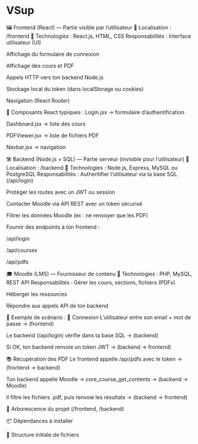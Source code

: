 ﻿# VSup
🖼️ Frontend (React) — Partie visible par l’utilisateur
📍 Localisation : /frontend
🔧 Technologies : React.js, HTML, CSS
 Responsabilités :
Interface utilisateur (UI)

Affichage du formulaire de connexion

Affichage des cours et PDF

Appels HTTP vers ton backend Node.js

Stockage local du token (dans localStorage ou cookies)

Navigation (React Router)

🧩 Composants React typiques :
Login.jsx → formulaire d’authentification

Dashboard.jsx → liste des cours

PDFViewer.jsx → liste de fichiers PDF

Navbar.jsx → navigation

🛠️ Backend (Node.js + SQL) — Partie serveur (invisible pour l’utilisateur)
📍 Localisation : /backend
🔧 Technologies : Node.js, Express, MySQL ou PostgreSQL
 Responsabilités :
Authentifier l’utilisateur via ta base SQL (/api/login)

Protéger les routes avec un JWT ou session

Contacter Moodle via API REST avec un token sécurisé

Filtrer les données Moodle (ex : ne renvoyer que les PDF)

Fournir des endpoints à ton frontend :

/api/login

/api/courses

/api/pdfs

🎓 Moodle (LMS) — Fournisseur de contenu
🔧 Technologies : PHP, MySQL, REST API
 Responsabilités :
Gérer les cours, sections, fichiers (PDFs)

Héberger les ressources

Répondre aux appels API de ton backend

🧩 Exemple de scénario :
🔐 Connexion
L’utilisateur entre son email + mot de passe → (frontend)

Le backend (/api/login) vérifie dans ta base SQL → (backend)

Si OK, ton backend renvoie un token JWT → (backend → frontend)

📚 Récupération des PDF
Le frontend appelle /api/pdfs avec le token → (frontend → backend)

Ton backend appelle Moodle → core_course_get_contents → (backend → Moodle)

Il filtre les fichiers .pdf, puis renvoie les résultats → (backend → frontend)

📁 Arborescence du projet (/frontend, /backend)

📦 Dépendances à installer

🧱 Structure initiale de fichiers
